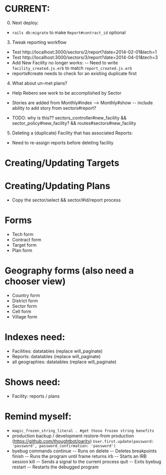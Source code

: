 # CURRENT:
0. Next deploy:
- `rails db:migrate` to make `Report#contract_id` optional

3. Tweak reporting workflow
- Test http://localhost:3000/sectors/2/report?date=2014-02-01&tech=1
- Test http://localhost:3000/sectors/3/report?date=2014-04-01&tech=3
- Add New Facility no longer works:
-- Need to write `facility_created.js.erb` to match `report_created.js.erb`
- reports#create needs to check for an existing duplicate first

4. What about un-met plans?
- Help Rebero see work to be accomplished by Sector

- Stories are added from Monthly#index --> Monthly#show
-- include ability to add story from sectors#report?

- TODO: why is this?? sectors_controller#new_facility && sector_policy#new_facility? && routes#sectors#new_facility

5. Deleting a (duplicate) Facility that has associated Reports:
- Need to re-assign reports before deleting facility

# Creating/Updating Targets

# Creating/Updating Plans
* Copy the sector/select && sector/#id/report process

# Forms
- Tech form
- Contract form
- Target form
- Plan form

# Geography forms (also need a chooser view)
- Country form
- District form
- Sector form
- Cell form
- Village form

# Indexes need:
- Facilities: datatables (replace will_paginate)
- Reports: datatables (replace will_paginate)
- all geographies: datatables (replace will_paginate)

# Shows need:
- Facility: reports / plans

# Remind myself:
* `magic_frozen_string_literal . #get those frozen string benefits`
* production backup / development restore-from production (https://github.com/thoughtbot/parity)
  `User.first.update(password: 'password', password_confirmation: 'password')`
* byebug commands
    continue   -- Runs on
    delete     -- Deletes breakpoints
    finish     -- Runs the program until frame returns
    irb        -- Starts an IRB session
    kill       -- Sends a signal to the current process
    quit       -- Exits byebug
    restart    -- Restarts the debugged program
